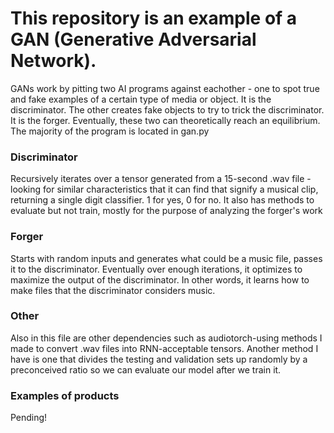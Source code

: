 # This repository is an example of a GAN (Generative Adversarial Network). 
 GANs work by pitting two AI programs against eachother - one to spot true and fake examples of a certain type of media or object. It is the discriminator. The other creates fake objects to try to trick the discriminator. It is the forger. Eventually, these two can theoretically reach an equilibrium. The majority of the program is located in gan.py
 
### Discriminator
Recursively iterates over a tensor generated from a 15-second .wav file - looking for similar characteristics that it can find that signify a musical clip, returning a single digit classifier. 1 for yes, 0 for no. It also has methods to evaluate but not train, mostly for the purpose of analyzing the forger's work  

### Forger
Starts with random inputs and generates what could be a music file, passes it to the discriminator. Eventually over enough iterations, it optimizes to maximize the output of the discriminator. In other words, it learns how to make files that the discriminator considers music.

### Other
Also in this file are other dependencies such as audiotorch-using methods I made to convert .wav files into RNN-acceptable tensors. Another method I have is one that divides the testing and validation sets up randomly by a preconceived ratio so we can evaluate our model after we train it.

### Examples of products

Pending!
